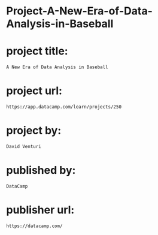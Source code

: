 # Project-A-New-Era-of-Data-Analysis-in-Baseball

# project title:

    A New Era of Data Analysis in Baseball

# project url:

    https://app.datacamp.com/learn/projects/250

# project by:

    David Venturi

# published by:

    DataCamp

# publisher url:

    https://datacamp.com/

